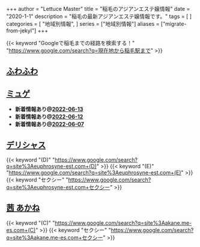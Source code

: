 +++
author = "Lettuce Master"
title = "稲毛のアジアンエステ嬢情報"
date = "2020-1-1"
description = "稲毛の最新アジアンエステ嬢情報です。"
tags = [
]
categories = [
    "地域別情報",
]
series = ["地域別情報"]
aliases = ["migrate-from-jekyl"]
+++

{{< keyword "Googleで稲毛までの経路を検索する！" "https://www.google.com/search?q=現在地から稲毛駅まで" >}}

## [ふわふわ](http://boyboy.work/)


## [ミュゲ](http://rosabella.red/)


- **新着情報あり@[2022-06-13](/post/2022-06-13)**
- **新着情報あり@[2022-06-12](/post/2022-06-12)**
- **新着情報あり@[2022-06-07](/post/2022-06-07)**
## [デリシャス](http://euphrosyne-est.com/)
{{< keyword "(D)" "https://www.google.com/search?q=site%3Aeuphrosyne-est.com+(D)" >}} {{< keyword "(E)" "https://www.google.com/search?q=site%3Aeuphrosyne-est.com+(E)" >}} {{< keyword "セクシー" "https://www.google.com/search?q=site%3Aeuphrosyne-est.com+セクシー" >}} 

## [茜 あかね](http://akane.me-es.com/)
{{< keyword "(C)" "https://www.google.com/search?q=site%3Aakane.me-es.com+(C)" >}} {{< keyword "セクシー" "https://www.google.com/search?q=site%3Aakane.me-es.com+セクシー" >}} 

